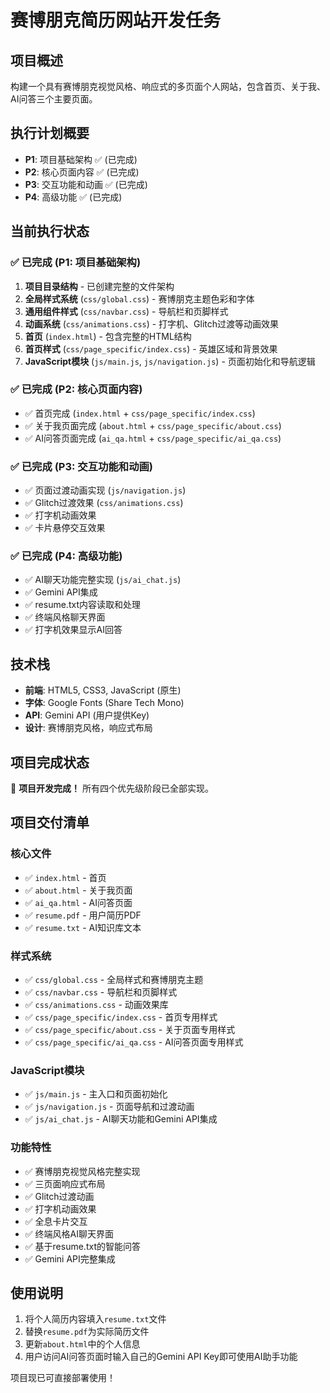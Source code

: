 # 赛博朋克简历网站开发任务

## 项目概述
构建一个具有赛博朋克视觉风格、响应式的多页面个人网站，包含首页、关于我、AI问答三个主要页面。

## 执行计划概要
- **P1**: 项目基础架构 ✅ (已完成)
- **P2**: 核心页面内容 ✅ (已完成)  
- **P3**: 交互功能和动画 ✅ (已完成)
- **P4**: 高级功能 ✅ (已完成)

## 当前执行状态

### ✅ 已完成 (P1: 项目基础架构)
1. **项目目录结构** - 已创建完整的文件架构
2. **全局样式系统** (`css/global.css`) - 赛博朋克主题色彩和字体
3. **通用组件样式** (`css/navbar.css`) - 导航栏和页脚样式
4. **动画系统** (`css/animations.css`) - 打字机、Glitch过渡等动画效果
5. **首页** (`index.html`) - 包含完整的HTML结构
6. **首页样式** (`css/page_specific/index.css`) - 英雄区域和背景效果
7. **JavaScript模块** (`js/main.js`, `js/navigation.js`) - 页面初始化和导航逻辑

### ✅ 已完成 (P2: 核心页面内容)
- ✅ 首页完成 (`index.html` + `css/page_specific/index.css`)
- ✅ 关于我页面完成 (`about.html` + `css/page_specific/about.css`) 
- ✅ AI问答页面完成 (`ai_qa.html` + `css/page_specific/ai_qa.css`)

### ✅ 已完成 (P3: 交互功能和动画)
- ✅ 页面过渡动画实现 (`js/navigation.js`)
- ✅ Glitch过渡效果 (`css/animations.css`)
- ✅ 打字机动画效果
- ✅ 卡片悬停交互效果

### ✅ 已完成 (P4: 高级功能)
- ✅ AI聊天功能完整实现 (`js/ai_chat.js`)
- ✅ Gemini API集成
- ✅ resume.txt内容读取和处理
- ✅ 终端风格聊天界面
- ✅ 打字机效果显示AI回答

## 技术栈
- **前端**: HTML5, CSS3, JavaScript (原生)
- **字体**: Google Fonts (Share Tech Mono)
- **API**: Gemini API (用户提供Key)
- **设计**: 赛博朋克风格，响应式布局

## 项目完成状态

🎉 **项目开发完成！** 所有四个优先级阶段已全部实现。

## 项目交付清单

### 核心文件
- ✅ `index.html` - 首页
- ✅ `about.html` - 关于我页面  
- ✅ `ai_qa.html` - AI问答页面
- ✅ `resume.pdf` - 用户简历PDF
- ✅ `resume.txt` - AI知识库文本

### 样式系统
- ✅ `css/global.css` - 全局样式和赛博朋克主题
- ✅ `css/navbar.css` - 导航栏和页脚样式
- ✅ `css/animations.css` - 动画效果库
- ✅ `css/page_specific/index.css` - 首页专用样式
- ✅ `css/page_specific/about.css` - 关于页面专用样式
- ✅ `css/page_specific/ai_qa.css` - AI问答页面专用样式

### JavaScript模块
- ✅ `js/main.js` - 主入口和页面初始化
- ✅ `js/navigation.js` - 页面导航和过渡动画
- ✅ `js/ai_chat.js` - AI聊天功能和Gemini API集成

### 功能特性
- ✅ 赛博朋克视觉风格完整实现
- ✅ 三页面响应式布局
- ✅ Glitch过渡动画
- ✅ 打字机动画效果
- ✅ 全息卡片交互
- ✅ 终端风格AI聊天界面
- ✅ 基于resume.txt的智能问答
- ✅ Gemini API完整集成

## 使用说明
1. 将个人简历内容填入`resume.txt`文件
2. 替换`resume.pdf`为实际简历文件
3. 更新`about.html`中的个人信息
4. 用户访问AI问答页面时输入自己的Gemini API Key即可使用AI助手功能

项目现已可直接部署使用！ 
